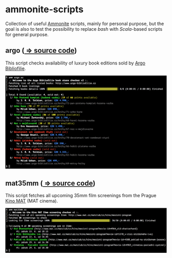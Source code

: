# ammonite-scripts
Collection of useful [Ammonite](http://ammonite.io) scripts, mainly for personal purpose, but the goal is also to test the possibility to replace *bash* with *Scala*-based scripts for general purpose.

## argo ([ => source code](https://github.com/vaclavsvejcar/ammonite-scripts/blob/master/scripts/argo.sc))
This script checks availability of luxury book editions sold by [Argo Bibliofilie](http://www.argo-bibliofilie.cz/).

![argo example](https://github.com/vaclavsvejcar/ammonite-scripts/raw/master/assets/images/screen-argo.png)


## mat35mm ([ => source code](https://github.com/vaclavsvejcar/ammonite-scripts/blob/master/scripts/mat35mm.sc))
This script fetches all upcoming 35mm film screenings from the Prague [Kino MAT](http://mat.cz) (MAT cinema).

![mat35mm example](https://github.com/vaclavsvejcar/ammonite-scripts/raw/master/assets/images/screen-mat35mm.png)
